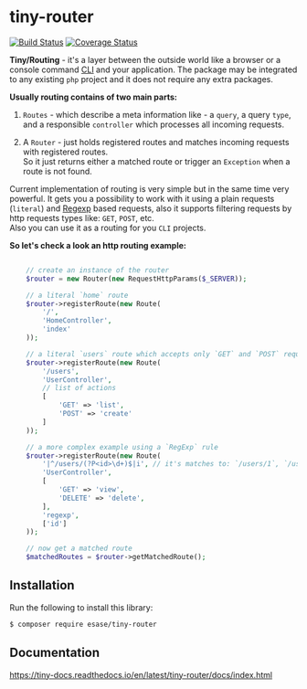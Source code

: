 # tiny-router

[![Build Status](https://travis-ci.com/esase/tiny-router.svg?branch=master)](https://travis-ci.com/github/esase/tiny-router/builds)
[![Coverage Status](https://coveralls.io/repos/github/esase/tiny-router/badge.svg?branch=master)](https://coveralls.io/github/esase/tiny-router?branch=master)

**Tiny/Routing** - it's a layer between the outside world like a browser or a console command [CLI](https://en.wikipedia.org/wiki/CLI)
and your application. The package may be integrated to any existing `php` project and it does not require any
extra packages. 

**Usually routing contains of two main parts:**
1. `Routes` - which describe a meta information like - a `query`, a query `type`, and 
a responsible `controller` which processes all incoming requests.

2. A `Router` - just holds registered routes and matches incoming requests with registered routes.   
So it just returns either a matched route or trigger an `Exception` when a route is not found.

Current implementation of routing is very simple but in the same time very powerful. It gets you 
a possibility to work with it using a plain requests (`literal`) and [Regexp](https://en.wikipedia.org/wiki/Regular_expression) based requests, 
also it supports filtering requests by http requests types like: `GET`,  `POST`, etc.  
Also you can use it as a routing for you `CLI` projects.

**So let's check a look an http routing example:**

```php

    // create an instance of the router
    $router = new Router(new RequestHttpParams($_SERVER));

    // a literal `home` route
    $router->registerRoute(new Route(
        '/',
        'HomeController',
        'index'
    ));

    // a literal `users` route which accepts only `GET` and `POST` requests
    $router->registerRoute(new Route(
        '/users',
        'UserController',
        // list of actions
        [ 
            'GET' => 'list',
            'POST' => 'create'
        ]
    ));

    // a more complex example using a `RegExp` rule
    $router->registerRoute(new Route(
        '|^/users/(?P<id>\d+)$|i', // it's matches to: `/users/1`, `/users/300`, etc
        'UserController',
        [
            'GET' => 'view', 
            'DELETE' => 'delete',
        ],
        'regexp', 
        ['id']
    ));

    // now get a matched route 
    $matchedRoutes = $router->getMatchedRoute();
```

## Installation

Run the following to install this library: 

```bash
$ composer require esase/tiny-router
```

## Documentation

https://tiny-docs.readthedocs.io/en/latest/tiny-router/docs/index.html
